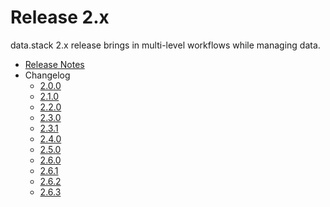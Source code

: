  # Release 2.x

 data.stack 2.x release brings in multi-level workflows while managing data.

* [Release Notes](./ReleaseNotes.md)
* Changelog
  * [2.0.0](2.0.0-Changelog.md)
  * [2.1.0](2.1.0-Changelog.md)
  * [2.2.0](2.2.0-Changelog.md)
  * [2.3.0](2.3.0-Changelog.md)
  * [2.3.1](2.3.1-Changelog.md)
  * [2.4.0](2.4.0-Changelog.md)
  * [2.5.0](2.5.0-Changelog.md)
  * [2.6.0](2.6.0-Changelog.md)
  * [2.6.1](2.6.1-Changelog.md)
  * [2.6.2](2.6.2-Changelog.md)
  * [2.6.3](2.6.3-Changelog.md)


